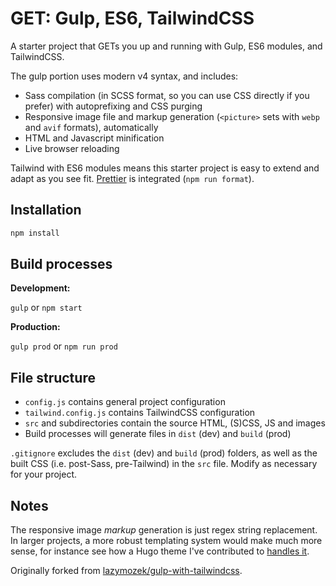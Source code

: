 # GET: Gulp, ES6, TailwindCSS

A starter project that GETs you up and running with Gulp, ES6 modules, and
TailwindCSS.

The gulp portion uses modern v4 syntax, and includes:

- Sass compilation (in SCSS format, so you can use CSS directly if you prefer)
  with autoprefixing and CSS purging
- Responsive image file and markup generation (`<picture>` sets with `webp` and
  `avif` formats), automatically
- HTML and Javascript minification
- Live browser reloading

Tailwind with ES6 modules means this starter project is easy to extend and adapt
as you see fit. [Prettier](https://prettier.io/) is integrated
(`npm run format`).

## Installation

```sh
npm install
```

## Build processes

**Development:**

`gulp` or `npm start`

**Production:**

`gulp prod` or `npm run prod`

## File structure

- `config.js` contains general project configuration
- `tailwind.config.js` contains TailwindCSS configuration
- `src` and subdirectories contain the source HTML, (S)CSS, JS and images
- Build processes will generate files in `dist` (dev) and `build` (prod)

`.gitignore` excludes the `dist` (dev) and `build` (prod) folders, as well as
the built CSS (i.e. post-Sass, pre-Tailwind) in the `src` file. Modify as
necessary for your project.

## Notes

The responsive image _markup_ generation is just regex string replacement. In
larger projects, a more robust templating system would make much more sense, for
instance see how a Hugo theme I've contributed to
[handles it](https://github.com/chipzoller/hugo-clarity/blob/master/layouts/partials/image-feature.html#L35-L71).

Originally forked from
[lazymozek/gulp-with-tailwindcss](https://github.com/lazymozek/gulp-with-tailwindcss).
